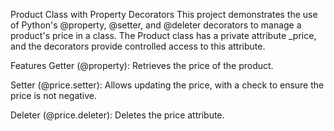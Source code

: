 Product Class with Property Decorators
This project demonstrates the use of Python's @property, @setter, and @deleter decorators to manage a product's price in a class. The Product class has a private attribute _price, and the decorators provide controlled access to this attribute.

Features
Getter (@property): Retrieves the price of the product.

Setter (@price.setter): Allows updating the price, with a check to ensure the price is not negative.

Deleter (@price.deleter): Deletes the price attribute.